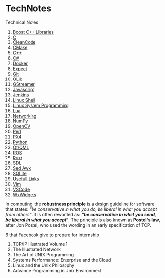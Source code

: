 # TechNotes
Technical Notes

1. [Boost C++ Libraries](Boost.md)
1. [C](C.md)
1. [CleanCode](CleanCode.md)
1. [CMake](CMake.md)
1. [C++](Cpp.md)
1. [C#](CSharp.md)
1. [Docker](Docker.md)
1. [Expect](Expect.md)
1. [Git](Git.md)
1. [GLib](GLib.md)
1. [GStreamer](GStreamer.md)
1. [Javascript](Javascript.md)
1. [Jenkins](Jenkins.md)
1. [Linux Shell](Linux_Shell.md)
1. [Linux System Programming](LinuxSystemProgramming.md)
1. [Lua](Lua.md)
1. [Networking](Networking.md)
1. [NumPy](NumPy.md)
1. [OpenCV](OpenCV.md)
1. [Perl](Perl.md)
1. [PX4](PX4.md)
1. [Python](Python.md)
1. [Qt/QML](Qt_Qml.md)
1. [ROS](ROS.md)
1. [Rust](Rust.md)
1. [SDL](Sdl.md)
1. [Sed Awk](Sed_Awk.md)
1. [SQLite](SQLite.md)
1. [Usefull Links](UsefullLinks.md)
1. [Vim](Vim.md)
1. [VSCode](VSCode.md)
1. [WxWidgets](WxWidgets.md)

In computing, the **robustness principle** is a design guideline for software that states: _"be conservative in what you do, be liberal in what you accept from others"_. It is often reworded as: **_"be conservative in what you send, be liberal in what you accept"_**. The principle is also known as **Postel's law**, after Jon Postel, who used the wording in an early specification of TCP.

6 that Facebook give to prepare for internship

1. TCP/IP Illustrated Volume 1
2. The Illustrated Network
3. The Art of UNIX Programming
4. Systems Performance: Enterprise and the Cloud
5. Linux and the Unix Philosophy
6. Advance Programming in Unix Environment
